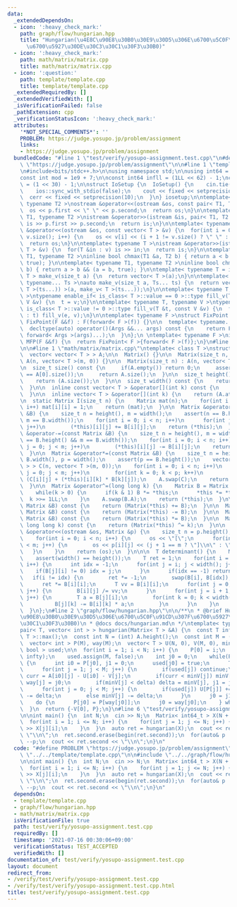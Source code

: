 ```yaml
---
data:
  _extendedDependsOn:
  - icon: ':heavy_check_mark:'
    path: graph/flow/hungarian.hpp
    title: "Hungarian(\u4E8C\u90E8\u30B0\u30E9\u30D5\u306E\u6700\u5C0F\u91CD\u307F\
      \u6700\u5927\u30DE\u30C3\u30C1\u30F3\u30B0)"
  - icon: ':heavy_check_mark:'
    path: math/matrix/matrix.cpp
    title: math/matrix/matrix.cpp
  - icon: ':question:'
    path: template/template.cpp
    title: template/template.cpp
  _extendedRequiredBy: []
  _extendedVerifiedWith: []
  _isVerificationFailed: false
  _pathExtension: cpp
  _verificationStatusIcon: ':heavy_check_mark:'
  attributes:
    '*NOT_SPECIAL_COMMENTS*': ''
    PROBLEM: https://judge.yosupo.jp/problem/assignment
    links:
    - https://judge.yosupo.jp/problem/assignment
  bundledCode: "#line 1 \"test/verify/yosupo-assignment.test.cpp\"\n#define PROBLEM\
    \ \"https://judge.yosupo.jp/problem/assignment\"\n\n#line 1 \"template/template.cpp\"\
    \n#include<bits/stdc++.h>\n\nusing namespace std;\n\nusing int64 = long long;\n\
    const int mod = 1e9 + 7;\n\nconst int64 infll = (1LL << 62) - 1;\nconst int inf\
    \ = (1 << 30) - 1;\n\nstruct IoSetup {\n  IoSetup() {\n    cin.tie(nullptr);\n\
    \    ios::sync_with_stdio(false);\n    cout << fixed << setprecision(10);\n  \
    \  cerr << fixed << setprecision(10);\n  }\n} iosetup;\n\ntemplate< typename T1,\
    \ typename T2 >\nostream &operator<<(ostream &os, const pair< T1, T2 >& p) {\n\
    \  os << p.first << \" \" << p.second;\n  return os;\n}\n\ntemplate< typename\
    \ T1, typename T2 >\nistream &operator>>(istream &is, pair< T1, T2 > &p) {\n \
    \ is >> p.first >> p.second;\n  return is;\n}\n\ntemplate< typename T >\nostream\
    \ &operator<<(ostream &os, const vector< T > &v) {\n  for(int i = 0; i < (int)\
    \ v.size(); i++) {\n    os << v[i] << (i + 1 != v.size() ? \" \" : \"\");\n  }\n\
    \  return os;\n}\n\ntemplate< typename T >\nistream &operator>>(istream &is, vector<\
    \ T > &v) {\n  for(T &in : v) is >> in;\n  return is;\n}\n\ntemplate< typename\
    \ T1, typename T2 >\ninline bool chmax(T1 &a, T2 b) { return a < b && (a = b,\
    \ true); }\n\ntemplate< typename T1, typename T2 >\ninline bool chmin(T1 &a, T2\
    \ b) { return a > b && (a = b, true); }\n\ntemplate< typename T = int64 >\nvector<\
    \ T > make_v(size_t a) {\n  return vector< T >(a);\n}\n\ntemplate< typename T,\
    \ typename... Ts >\nauto make_v(size_t a, Ts... ts) {\n  return vector< decltype(make_v<\
    \ T >(ts...)) >(a, make_v< T >(ts...));\n}\n\ntemplate< typename T, typename V\
    \ >\ntypename enable_if< is_class< T >::value == 0 >::type fill_v(T &t, const\
    \ V &v) {\n  t = v;\n}\n\ntemplate< typename T, typename V >\ntypename enable_if<\
    \ is_class< T >::value != 0 >::type fill_v(T &t, const V &v) {\n  for(auto &e\
    \ : t) fill_v(e, v);\n}\n\ntemplate< typename F >\nstruct FixPoint : F {\n  explicit\
    \ FixPoint(F &&f) : F(forward< F >(f)) {}\n\n  template< typename... Args >\n\
    \  decltype(auto) operator()(Args &&... args) const {\n    return F::operator()(*this,\
    \ forward< Args >(args)...);\n  }\n};\n \ntemplate< typename F >\ninline decltype(auto)\
    \ MFP(F &&f) {\n  return FixPoint< F >{forward< F >(f)};\n}\n#line 4 \"test/verify/yosupo-assignment.test.cpp\"\
    \n\n#line 1 \"math/matrix/matrix.cpp\"\ntemplate< class T >\nstruct Matrix {\n\
    \  vector< vector< T > > A;\n\n  Matrix() {}\n\n  Matrix(size_t n, size_t m) :\
    \ A(n, vector< T >(m, 0)) {}\n\n  Matrix(size_t n) : A(n, vector< T >(n, 0)) {};\n\
    \n  size_t size() const {\n     if(A.empty()) return 0;\n     assert(A.size()\
    \ == A[0].size());\n     return A.size();\n  }\n\n  size_t height() const {\n\
    \    return (A.size());\n  }\n\n  size_t width() const {\n    return (A[0].size());\n\
    \  }\n\n  inline const vector< T > &operator[](int k) const {\n    return (A.at(k));\n\
    \  }\n\n  inline vector< T > &operator[](int k) {\n    return (A.at(k));\n  }\n\
    \n  static Matrix I(size_t n) {\n    Matrix mat(n);\n    for(int i = 0; i < n;\
    \ i++) mat[i][i] = 1;\n    return (mat);\n  }\n\n  Matrix &operator+=(const Matrix\
    \ &B) {\n    size_t n = height(), m = width();\n    assert(n == B.height() &&\
    \ m == B.width());\n    for(int i = 0; i < n; i++)\n      for(int j = 0; j < m;\
    \ j++)\n        (*this)[i][j] += B[i][j];\n    return (*this);\n  }\n\n  Matrix\
    \ &operator-=(const Matrix &B) {\n    size_t n = height(), m = width();\n    assert(n\
    \ == B.height() && m == B.width());\n    for(int i = 0; i < n; i++)\n      for(int\
    \ j = 0; j < m; j++)\n        (*this)[i][j] -= B[i][j];\n    return (*this);\n\
    \  }\n\n  Matrix &operator*=(const Matrix &B) {\n    size_t n = height(), m =\
    \ B.width(), p = width();\n    assert(p == B.height());\n    vector< vector< T\
    \ > > C(n, vector< T >(m, 0));\n    for(int i = 0; i < n; i++)\n      for(int\
    \ j = 0; j < m; j++)\n        for(int k = 0; k < p; k++)\n          C[i][j] =\
    \ (C[i][j] + (*this)[i][k] * B[k][j]);\n    A.swap(C);\n    return (*this);\n\
    \  }\n\n  Matrix &operator^=(long long k) {\n    Matrix B = Matrix::I(height());\n\
    \    while(k > 0) {\n      if(k & 1) B *= *this;\n      *this *= *this;\n    \
    \  k >>= 1LL;\n    }\n    A.swap(B.A);\n    return (*this);\n  }\n\n  Matrix operator+(const\
    \ Matrix &B) const {\n    return (Matrix(*this) += B);\n  }\n\n  Matrix operator-(const\
    \ Matrix &B) const {\n    return (Matrix(*this) -= B);\n  }\n\n  Matrix operator*(const\
    \ Matrix &B) const {\n    return (Matrix(*this) *= B);\n  }\n\n  Matrix operator^(const\
    \ long long k) const {\n    return (Matrix(*this) ^= k);\n  }\n\n  friend ostream\
    \ &operator<<(ostream &os, Matrix &p) {\n    size_t n = p.height(), m = p.width();\n\
    \    for(int i = 0; i < n; i++) {\n      os << \"[\";\n      for(int j = 0; j\
    \ < m; j++) {\n        os << p[i][j] << (j + 1 == m ? \"]\\n\" : \",\");\n   \
    \   }\n    }\n    return (os);\n  }\n\n\n  T determinant() {\n    Matrix B(*this);\n\
    \    assert(width() == height());\n    T ret = 1;\n    for(int i = 0; i < width();\
    \ i++) {\n      int idx = -1;\n      for(int j = i; j < width(); j++) {\n    \
    \    if(B[j][i] != 0) idx = j;\n      }\n      if(idx == -1) return (0);\n   \
    \   if(i != idx) {\n        ret *= -1;\n        swap(B[i], B[idx]);\n      }\n\
    \      ret *= B[i][i];\n      T vv = B[i][i];\n      for(int j = 0; j < width();\
    \ j++) {\n        B[i][j] /= vv;\n      }\n      for(int j = i + 1; j < width();\
    \ j++) {\n        T a = B[j][i];\n        for(int k = 0; k < width(); k++) {\n\
    \          B[j][k] -= B[i][k] * a;\n        }\n      }\n    }\n    return (ret);\n\
    \  }\n};\n#line 2 \"graph/flow/hungarian.hpp\"\n\n/**\n * @brief Hungarian(\u4E8C\
    \u90E8\u30B0\u30E9\u30D5\u306E\u6700\u5C0F\u91CD\u307F\u6700\u5927\u30DE\u30C3\
    \u30C1\u30F3\u30B0)\n * @docs docs/hungarian.md\n */\ntemplate< typename T >\n\
    pair< T, vector< int > > hungarian(Matrix< T > &A) {\n  const T infty = numeric_limits<\
    \ T >::max();\n  const int N = (int) A.height();\n  const int M = (int) A.width();\n\
    \  vector< int > P(M), way(M);\n  vector< T > U(N, 0), V(M, 0), minV;\n  vector<\
    \ bool > used;\n\n  for(int i = 1; i < N; i++) {\n    P[0] = i;\n    minV.assign(M,\
    \ infty);\n    used.assign(M, false);\n    int j0 = 0;\n    while(P[j0] != 0)\
    \ {\n      int i0 = P[j0], j1 = 0;\n      used[j0] = true;\n      T delta = infty;\n\
    \      for(int j = 1; j < M; j++) {\n        if(used[j]) continue;\n        T\
    \ curr = A[i0][j] - U[i0] - V[j];\n        if(curr < minV[j]) minV[j] = curr,\
    \ way[j] = j0;\n        if(minV[j] < delta) delta = minV[j], j1 = j;\n      }\n\
    \      for(int j = 0; j < M; j++) {\n        if(used[j]) U[P[j]] += delta, V[j]\
    \ -= delta;\n        else minV[j] -= delta;\n      }\n      j0 = j1;\n    }\n\
    \    do {\n      P[j0] = P[way[j0]];\n      j0 = way[j0];\n    } while(j0 != 0);\n\
    \  }\n  return {-V[0], P};\n}\n#line 6 \"test/verify/yosupo-assignment.test.cpp\"\
    \n\nint main() {\n  int N;\n  cin >> N;\n  Matrix< int64_t > X(N + 1, N + 1);\n\
    \  for(int i = 1; i <= N; i++) {\n    for(int j = 1; j <= N; j++) {\n      cin\
    \ >> X[j][i];\n    }\n  }\n  auto ret = hungarian(X);\n  cout << ret.first <<\
    \ \"\\n\";\n  ret.second.erase(begin(ret.second));\n  for(auto& p : ret.second)\
    \ --p;\n  cout << ret.second << \"\\n\";\n}\n"
  code: "#define PROBLEM \"https://judge.yosupo.jp/problem/assignment\"\n\n#include\
    \ \"../../template/template.cpp\"\n\n#include \"../../graph/flow/hungarian.hpp\"\
    \n\nint main() {\n  int N;\n  cin >> N;\n  Matrix< int64_t > X(N + 1, N + 1);\n\
    \  for(int i = 1; i <= N; i++) {\n    for(int j = 1; j <= N; j++) {\n      cin\
    \ >> X[j][i];\n    }\n  }\n  auto ret = hungarian(X);\n  cout << ret.first <<\
    \ \"\\n\";\n  ret.second.erase(begin(ret.second));\n  for(auto& p : ret.second)\
    \ --p;\n  cout << ret.second << \"\\n\";\n}\n"
  dependsOn:
  - template/template.cpp
  - graph/flow/hungarian.hpp
  - math/matrix/matrix.cpp
  isVerificationFile: true
  path: test/verify/yosupo-assignment.test.cpp
  requiredBy: []
  timestamp: '2021-07-16 00:30:06+09:00'
  verificationStatus: TEST_ACCEPTED
  verifiedWith: []
documentation_of: test/verify/yosupo-assignment.test.cpp
layout: document
redirect_from:
- /verify/test/verify/yosupo-assignment.test.cpp
- /verify/test/verify/yosupo-assignment.test.cpp.html
title: test/verify/yosupo-assignment.test.cpp
---
```

